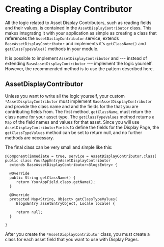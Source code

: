 # Creating a Display Contributor [](id=creating-a-display-contributor)

All the logic related to Asset Display Contributors, such as reading fields and 
their values, is contained in the `AssetDisplayContributor` class. This 
makes integrating it with your application as simple as creating a class that 
references the `AssetDislayContributor` service, extends 
`BaseAssetDisplayContributor` and implements it's `getClassName()` and 
`getClassTypeValue()` methods in your module.

It is possible to implement `AssetDisplayContributor` and --- instead of 
extending `BaseAssetDisplayContributor` --- implement the logic yourself.
However, the recommended method is to use the pattern described here.
 

## AssetDisplayContributor [](id=assetdisplaycontributor)

Unless you want to write all the logic yourself, your custom 
`*AssetDisplayContributor` must implement `BaseAssetDisplayContributor` and 
provide the class name and and the fields for the that you are contributing 
fields from. The first method, `getClassName`, must return the class name for 
your asset type. The `getClassTypeValues` method returns a `Map` of the field 
names and values for that asset. Since you will use 
`AssetDisplayContributorFields` to define the fields for the Display Page, the 
`getClassTypeValues` method can be set to return null, and no further methods 
are necessary.

The final class can be very small and simple like this:

    @Component(immediate = true, service = AssetDisplayContributor.class)
    public class YourAppEntryAssetDisplayContributor
      extends BaseAssetDisplayContributor<BlogsEntry> {

      @Override
      public String getClassName() {
         return YourAppField.class.getName();
      }

      @Override
      protected Map<String, Object> getClassTypeValues(
         BlogsEntry assetEntryObject, Locale locale) {

         return null;
      }

    }
    
After you create the `*AssetDisplayContributor` class, you must create a class
for each asset field that you want to use with Display Pages.
